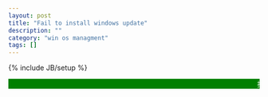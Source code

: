 ```yaml
---
layout: post
title: "Fail to install windows update"
description: ""
category: "win os managment"
tags: []
---
```

{% include JB/setup %}

<marquee bgcolor="green"  behavior=left Scroll amount=5> <font color="white">插入几行代码用tab或者四个空格</marquee> </font>
